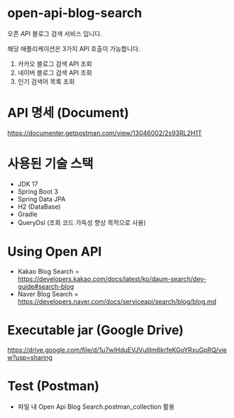 # open-api-blog-search
오픈 API 블로그 검색 서비스 입니다.

해당 애플리케이션은 3가지 API 호출이 가능합니다.

1. 카카오 블로그 검색 API 조회
2. 네이버 블로그 검색 API 조회
3. 인기 검색어 목록 조회

# API 명세 (Document)
https://documenter.getpostman.com/view/13046002/2s93RL2H1T

# 사용된 기술 스택
- JDK 17
- Spring Boot 3
- Spring Data JPA
- H2 (DataBase)
- Gradle
- QueryDsl (조회 코드 가독성 향상 목적으로 사용)

# Using Open API
- Kakao Blog Search = https://developers.kakao.com/docs/latest/ko/daum-search/dev-guide#search-blog
- Naver Blog Search = https://developers.naver.com/docs/serviceapi/search/blog/blog.md

# Executable jar (Google Drive)
https://drive.google.com/file/d/1u7wIHduEVJVulIlm6krfeKGoYRxuGpRQ/view?usp=sharing

# Test (Postman)
- 파일 내 Open Api Blog Search.postman_collection 활용
